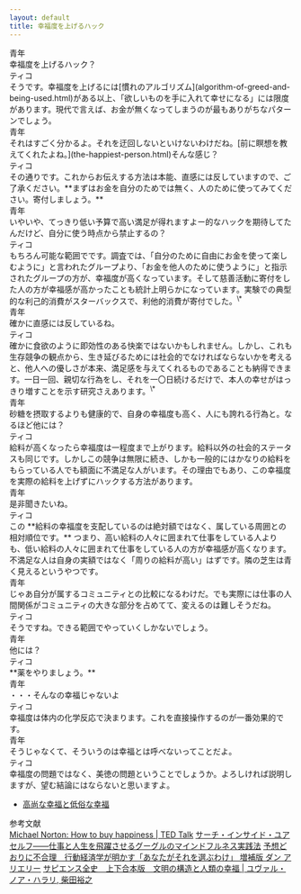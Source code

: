 ```yaml
---
layout: default
title: 幸福度を上げるハック
---
```


<div class='name'>青年</div>
幸福度を上げるハック？
<div class='name'>ティコ</div>
そうです。幸福度を上げるには[慣れのアルゴリズム](algorithm-of-greed-and-being-used.html)がある以上、「欲しいものを手に入れて幸せになる」には限度があります。現代で言えば、お金が無くなってしまうのが最もありがちなパターンでしょう。
<div class='name'>青年</div>
それはすごく分かるよ。それを迂回しないといけないわけだね。[前に瞑想を教えてくれたよね。](the-happiest-person.html)そんな感じ？
<div class='name'>ティコ</div>
その通りです。これからお伝えする方法は本能、直感には反していますので、ご了承ください。**まずはお金を自分のためでは無く、人のために使ってみてください。寄付しましょう。**
<div class='name'>青年</div>
いやいや、てっきり低い予算で高い満足が得れますよー的なハックを期待してたんだけど、自分に使う時点から禁止するの？
<div class='name'>ティコ</div>
もちろん可能な範囲でです。調査では、「自分のために自由にお金を使って楽しむように」と言われたグループより、「お金を他人のために使うように」と指示されたグループの方が、幸福度が高くなっています。そして慈善活動に寄付をした人の方が幸福感が高かったことも統計上明らかになっています。実験での典型的な利己的消費がスターバックスで、利他的消費が寄付でした。<sup>\*</sup>
<div class='name'>青年</div>
確かに直感には反しているね。
<div class='name'>ティコ</div>
確かに食欲のように即効性のある快楽ではないかもしれません。しかし、これも生存競争の観点から、生き延びるためには社会的でなければならないかを考えると、他人への優しさが本来、満足感を与えてくれるものであることも納得できます。一日一回、親切な行為をし、それを一〇日続けるだけで、本人の幸せがはっきり増すことを示す研究さえあります。<sup>\*</sup>
<div class='name'>青年</div>
砂糖を摂取するよりも健康的で、自身の幸福度も高く、人にも誇れる行為と。なるほど他には？
<div class='name'>ティコ</div>
給料が高くなったら幸福度は一程度まで上がります。給料以外の社会的ステータスも同じです。しかしこの競争は無限に続き、しかも一般的にはかなりの給料をもらっている人でも額面に不満足な人がいます。その理由でもあり、この幸福度を実際の給料を上げずにハックする方法があります。
<div class='name'>青年</div>
是非聞きたいね。
<div class='name'>ティコ</div>
この **給料の幸福度を支配しているのは絶対額ではなく、属している周囲との相対順位です。** つまり、高い給料の人々に囲まれて仕事をしている人よりも、低い給料の人々に囲まれて仕事をしている人の方が幸福感が高くなります。不満足な人は自身の実額ではなく「周りの給料が高い」はずです。隣の芝生は青く見えるというやつです。
<div class='name'>青年</div>
じゃあ自分が属するコミュニティとの比較になるわけだ。でも実際には仕事の人間関係がコミュニティの大きな部分を占めてて、変えるのは難しそうだね。
<div class='name'>ティコ</div>
そうですね。できる範囲でやっていくしかないでしょう。
<div class='name'>青年</div>
他には？
<div class='name'>ティコ</div>
**薬をやりましょう。**
<div class='name'>青年</div>
・・・そんなの幸福じゃないよ
<div class='name'>ティコ</div>
幸福度は体内の化学反応で決まります。これを直接操作するのが一番効果的です。
<div class='name'>青年</div>
そうじゃなくて、そういうのは幸福とは呼べないってことだよ。
<div class='name'>ティコ</div>
幸福度の問題ではなく、美徳の問題ということでしょうか。よろしければ説明しますが、望む結論にはならないと思いますよ。


+ [高尚な幸福と低俗な幸福](lofty-and-lowly-happiness.html)  


参考文献  
[Michael Norton: How to buy happiness | TED Talk](https://www.ted.com/talks/michael_norton_how_to_buy_happiness)
[サーチ・インサイド・ユアセルフ――仕事と人生を飛躍させるグーグルのマインドフルネス実践法](https://www.amazon.co.jp/dp/4862762271/)
[予想どおりに不合理　行動経済学が明かす「あなたがそれを選ぶわけ」 増補版   ダン アリエリー](https://www.amazon.co.jp/dp/4152091665/)
[サピエンス全史　上下合本版　文明の構造と人類の幸福 | ユヴァル・ノア・ハラリ, 柴田裕之](https://www.amazon.co.jp/dp/B01KLAFEZ4)
